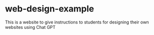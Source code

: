 # web-design-example
This is a website to give instructions to students for designing their own websites using Chat GPT
